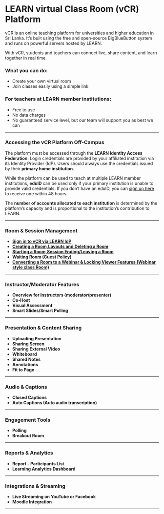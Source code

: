 # LEARN virtual Class Room (vCR) Platform

vCR is an online teaching platform for universities and higher education in Sri Lanka. It’s built using the free and open-source BigBlueButton system and runs on powerful servers hosted by LEARN.

With vCR, students and teachers can connect live, share content, and learn together in real time.

### What you can do:

* Create your own virtual room
* Join classes easily using a simple link

### For teachers at LEARN member institutions:

* Free to use
* No data charges
* No guaranteed service level, but our team will support you as best we can

---

### Accessing the vCR Platform Off-Campus

The platform must be accessed through the **LEARN Identity Access Federation**. Login credentials are provided by your affiliated institution via its Identity Provider (IdP). Users should always use the credentials issued by their **primary home institution**.

While the platform can be used to teach at multiple LEARN member institutions, **eduID** can be used only if your primary institution is unable to provide valid credentials. If you don’t have an eduID, you can [sign up here](#) to receive one within 48 hours.

The **number of accounts allocated to each institution** is determined by the platform’s capacity and is proportional to the institution’s contribution to LEARN.

---

###  **Room & Session Management**

* **[Sign in to vCR via LEARN IdP](https://github.com/LEARN-LK/VCR/blob/main/signintoVCR.md)**
* **[Creating a Room,Layouts and Deleting a Room](https://github.com/LEARN-LK/VCR/blob/main/Create%26DeleteRoom.md)**
* **[Starting a Room,Session Ending/Leaving a Room](https://github.com/LEARN-LK/VCR/blob/main/start&Ending-room.md)**
* **[Waiting Room (Guest Policy](https://github.com/LEARN-LK/VCR/blob/main/waitingRoom.md))**
* **[Converting a Room to a Webinar & Locking Viewer Features (Webinar style class Room)](https://github.com/LEARN-LK/VCR/blob/main/Webinar-mood.md)**
---

###  **Instructor/Moderator Features**

* **Overview for Instructors (moderator/presenter)**
* **Co-Host**
* **Visual Assessment**
* **Smart Slides/Smart Polling**

---

###  **Presentation & Content Sharing**

* **Uploading Presentation**
* **Sharing Screen**
* **Sharing External Video**
* **Whiteboard**
* **Shared Notes**
* **Annotations**
* **Fit to Page**

---

###  **Audio & Captions**

* **Closed Captions**
* **Auto Captions (Auto audio transcription)**

---

###  **Engagement Tools**

* **Polling**
* **Breakout Room**

---

###  **Reports & Analytics**

* **Report - Participants List**
* **Learning Analytics Dashboard**

---

###  **Integrations & Streaming**

* **Live Streaming on YouTube or Facebook**
* **Moodle Integration**

---



